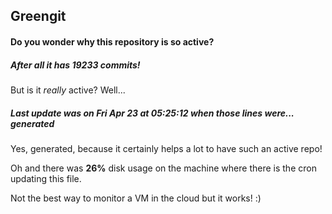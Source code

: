 ## Greengit

#### Do you wonder why this repository is so active?

##### After all it has 19233 commits!

But is it *really* active? Well...

##### Last update was on Fri Apr 23 at 05:25:12 when those lines were... generated

Yes, generated, because it certainly helps a lot to have such an active repo!

Oh and there was **26%** disk usage on the machine
where there is the cron updating this file.

Not the best way to monitor a VM in the cloud but it works! :)
